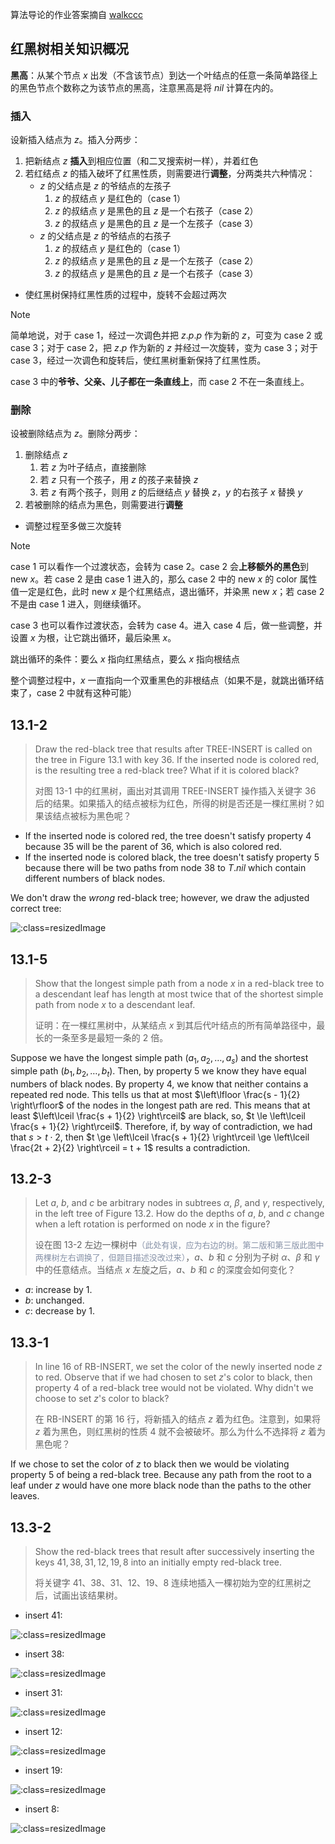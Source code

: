 算法导论的作业答案摘自 [walkccc](https://walkccc.github.io/CLRS/)

## 红黑树相关知识概况

**黑高**：从某个节点 $x$ 出发（不含该节点）到达一个叶结点的任意一条简单路径上的黑色节点个数称之为该节点的黑高，注意黑高是将 $nil$ 计算在内的。

### 插入

设新插入结点为 $z$。插入分两步：
1. 把新结点 $z$ **插入**到相应位置（和二叉搜索树一样），并着红色
2. 若红结点 $z$ 的插入破坏了红黑性质，则需要进行**调整**，分两类共六种情况：
   - $z$ 的父结点是 $z$ 的爷结点的左孩子
     1. $z$ 的叔结点 $y$ 是红色的（case 1）
     2. $z$ 的叔结点 $y$ 是黑色的且 $z$ 是一个右孩子（case 2）
     3. $z$ 的叔结点 $y$ 是黑色的且 $z$ 是一个左孩子（case 3）
   - $z$ 的父结点是 $z$ 的爷结点的右孩子
     1. $z$ 的叔结点 $y$ 是红色的（case 1）
     2. $z$ 的叔结点 $y$ 是黑色的且 $z$ 是一个左孩子（case 2）
     3. $z$ 的叔结点 $y$ 是黑色的且 $z$ 是一个右孩子（case 3）

- 使红黑树保持红黑性质的过程中，旋转不会超过两次

> [!NOTE]
> 简单地说，对于 case 1，经过一次调色并把 $z.p.p$ 作为新的 $z$，可变为 case 2 或 case 3；对于 case 2，把 $z.p$ 作为新的 $z$ 并经过一次旋转，变为 case 3；对于 case 3，经过一次调色和旋转后，使红黑树重新保持了红黑性质。
>
> case 3 中的**爷爷、父亲、儿子都在一条直线上**，而 case 2 不在一条直线上。

### 删除

设被删除结点为 $z$。删除分两步：
1. 删除结点 $z$
   1. 若 $z$ 为叶子结点，直接删除
   2. 若 $z$ 只有一个孩子，用 $z$ 的孩子来替换 $z$
   3. 若 $z$ 有两个孩子，则用 $z$ 的后继结点 $y$ 替换 $z$，$y$ 的右孩子 $x$ 替换 $y$
2. 若被删除的结点为黑色，则需要进行**调整**

- 调整过程至多做三次旋转

> [!NOTE]
> case 1 可以看作一个过渡状态，会转为 case 2。case 2 会**上移额外的黑色**到 new $x$。若 case 2 是由 case 1 进入的，那么 case 2 中的 new $x$ 的 color 属性值一定是红色，此时 new $x$ 是个红黑结点，退出循环，并染黑 new $x$；若 case 2 不是由 case 1 进入，则继续循环。
>
> case 3 也可以看作过渡状态，会转为 case 4。进入 case 4 后，做一些调整，并设置 $x$ 为根，让它跳出循环，最后染黑 $x$。
>
> 跳出循环的条件：要么 $x$ 指向红黑结点，要么 $x$ 指向根结点
>
> 整个调整过程中，$x$ 一直指向一个双重黑色的非根结点（如果不是，就跳出循环结束了，case 2 中就有这种可能）

## 13.1-2

> Draw the red-black tree that results after $\text{TREE-INSERT}$ is called on the tree in Figure 13.1 with key $36$. If the inserted node is colored red, is the resulting tree a red-black tree? What if it is colored black?
>
> 对图 13-1 中的红黑树，画出对其调用 $\text{TREE-INSERT}$ 操作插入关键字 $36$ 后的结果。如果插入的结点被标为红色，所得的树是否还是一棵红黑树？如果该结点被标为黑色呢？ 


- If the inserted node is colored red, the tree doesn't satisfy property 4 because $35$ will be the parent of $36$, which is also colored red.
- If the inserted node is colored black, the tree doesn't satisfy property 5 because there will be two paths from node $38$ to $T.nil$ which contain different numbers of black nodes.

We don't draw the _wrong_ red-black tree; however, we draw the adjusted correct tree:

![](_images/13.1-2-1.png ':class=resizedImage')

## 13.1-5

> Show that the longest simple path from a node $x$ in a red-black tree to a descendant leaf has length at most twice that of the shortest simple path from node $x$ to a descendant leaf.
>
> 证明：在一棵红黑树中，从某结点 $x$ 到其后代叶结点的所有简单路径中，最长的一条至多是最短一条的 2 倍。


Suppose we have the longest simple path $(a_1, a_2, \dots, a_s)$ and the shortest simple path $(b_1, b_2, \dots, b_t)$. Then, by property 5 we know they have equal numbers of black nodes. By property 4, we know that neither contains a repeated red node. This tells us that at most $\left\lfloor \frac{s - 1}{2} \right\rfloor$ of the nodes in the longest path are red. This means that at least $\left\lceil \frac{s + 1}{2} \right\rceil$ are black, so, $t \le \left\lceil \frac{s + 1}{2} \right\rceil$. Therefore, if, by way of contradiction, we had that $s > t \cdot 2$, then $t \ge \left\lceil \frac{s + 1}{2} \right\rceil \ge \left\lceil \frac{2t + 2}{2} \right\rceil = t + 1$ results a contradiction.

## 13.2-3

> Let $a$, $b$, and $c$ be arbitrary nodes in subtrees $\alpha$, $\beta$, and $\gamma$, respectively, in the left tree of Figure 13.2. How do the depths of $a$, $b$, and $c$ change when a left rotation is performed on node $x$ in the figure?
>
> 设在图 13-2 左边一棵树中<span style="font-size: 13px;font-weight: 400;color: #8590a6;">（此处有误，应为右边的树。第二版和第三版此图中两棵树左右调换了，但题目描述没改过来）</span>，$a$、$b$ 和 $c$ 分别为子树 $\alpha$、$\beta$ 和 $\gamma$ 中的任意结点。当结点 $x$ 左旋之后，$a$、$b$ 和 $c$ 的深度会如何变化？


- $a$: increase by $1$.
- $b$: unchanged.
- $c$: decrease by $1$.

## 13.3-1

> In line 16 of $\text{RB-INSERT}$, we set the color of the newly inserted node $z$ to red. Observe that if we had chosen to set $z$'s color to black, then property 4 of a red-black tree would not be violated. Why didn't we choose to set $z$'s color to black?
>
> 在 $\text{RB-INSERT}$ 的第 16 行，将新插入的结点 $z$ 着为红色。注意到，如果将 $z$ 着为黑色，则红黑树的性质 4 就不会被破坏。那么为什么不选择将 $z$ 着为黑色呢？


If we chose to set the color of $z$ to black then we would be violating property 5 of being a red-black tree. Because any path from the root to a leaf under $z$ would have one more black node than the paths to the other leaves.

## 13.3-2

> Show the red-black trees that result after successively inserting the keys $41, 38, 31, 12, 19, 8$ into an initially empty red-black tree.
>
> 将关键字 $41、38、31、12、19、8$ 连续地插入一棵初始为空的红黑树之后，试画出该结果树。

- insert $41$:

![](_images/13.3-2-1.png ':class=resizedImage')

- insert $38$:

![](_images/13.3-2-2.png ':class=resizedImage')

- insert $31$:

![](_images/13.3-2-3.png ':class=resizedImage')

- insert $12$:

![](_images/13.3-2-4.png ':class=resizedImage')

- insert $19$:

![](_images/13.3-2-5.png ':class=resizedImage')

- insert $8$:

![](_images/13.3-2-6.png ':class=resizedImage')